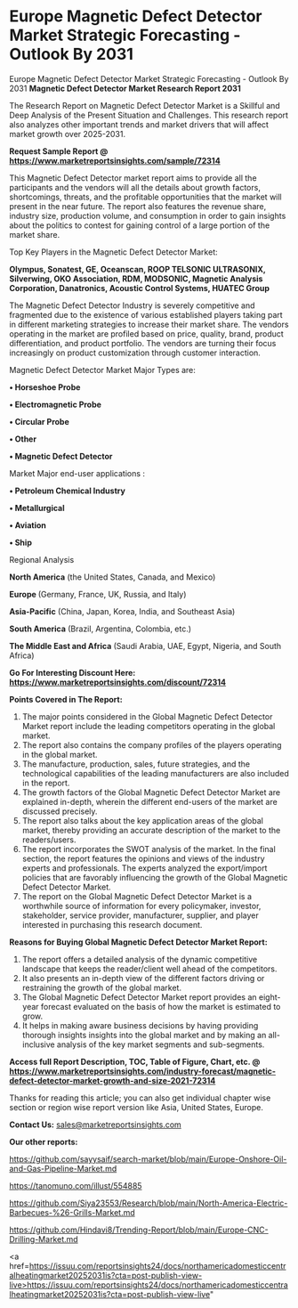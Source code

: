 # Europe Magnetic Defect Detector Market Strategic Forecasting - Outlook By 2031
Europe Magnetic Defect Detector Market Strategic Forecasting - Outlook By 2031
<strong>Magnetic Defect Detector Market Research Report 2031</strong>

The Research Report on Magnetic Defect Detector Market is a Skillful and Deep Analysis of the Present Situation and Challenges. This research report also analyzes other important trends and market drivers that will affect market growth over 2025-2031.

<strong>Request Sample Report @ <a href=https://www.marketreportsinsights.com/sample/72314>https://www.marketreportsinsights.com/sample/72314</a></strong>

This Magnetic Defect Detector market report aims to provide all the participants and the vendors will all the details about growth factors, shortcomings, threats, and the profitable opportunities that the market will present in the near future. The report also features the revenue share, industry size, production volume, and consumption in order to gain insights about the politics to contest for gaining control of a large portion of the market share.

Top Key Players in the Magnetic Defect Detector Market:

<strong>Olympus, Sonatest, GE, Oceanscan, ROOP TELSONIC ULTRASONIX, Silverwing, OKO Association, RDM, MODSONIC, Magnetic Analysis Corporation, Danatronics, Acoustic Control Systems, HUATEC Group</strong>

The Magnetic Defect Detector Industry is severely competitive and fragmented due to the existence of various established players taking part in different marketing strategies to increase their market share. The vendors operating in the market are profiled based on price, quality, brand, product differentiation, and product portfolio. The vendors are turning their focus increasingly on product customization through customer interaction.

Magnetic Defect Detector Market Major Types are:

<strong>• Horseshoe Probe

• Electromagnetic Probe

• Circular Probe

• Other

• Magnetic Defect Detector</strong>

Market Major end-user applications :

<strong>• Petroleum Chemical Industry

• Metallurgical

• Aviation

• Ship</strong>

Regional Analysis

</u><strong><b>North America</b></strong> (the United States, Canada, and Mexico)

<strong><b>Europe </b></strong>(Germany, France, UK, Russia, and Italy)

<strong><b>Asia-Pacific</b></strong> (China, Japan, Korea, India, and Southeast Asia)

<strong><b>South America</b></strong> (Brazil, Argentina, Colombia, etc.)

<strong><b>The Middle East and Africa</b></strong> (Saudi Arabia, UAE, Egypt, Nigeria, and South Africa)

<strong>Go For Interesting Discount Here: <a href=https://www.marketreportsinsights.com/discount/72314>https://www.marketreportsinsights.com/discount/72314</a></strong>

<strong>Points Covered in The Report:</strong>
<ol>
  <li>The major points considered in the Global Magnetic Defect Detector Market report include the leading competitors operating in the global market.</li>
  <li>The report also contains the company profiles of the players operating in the global market.</li>
  <li>The manufacture, production, sales, future strategies, and the technological capabilities of the leading manufacturers are also included in the report.</li>
  <li>The growth factors of the Global Magnetic Defect Detector Market are explained in-depth, wherein the different end-users of the market are discussed precisely.</li>
  <li>The report also talks about the key application areas of the global market, thereby providing an accurate description of the market to the readers/users.</li>
  <li>The report incorporates the SWOT analysis of the market. In the final section, the report features the opinions and views of the industry experts and professionals. The experts analyzed the export/import policies that are favorably influencing the growth of the Global Magnetic Defect Detector Market.</li>
  <li>The report on the Global Magnetic Defect Detector Market is a worthwhile source of information for every policymaker, investor, stakeholder, service provider, manufacturer, supplier, and player interested in purchasing this research document.</li>
</ol>
<strong>Reasons for Buying Global Magnetic Defect Detector Market Report:</strong>

<ol>
  <li>The report offers a detailed analysis of the dynamic competitive landscape that keeps the reader/client well ahead of the competitors.</li>
  <li>It also presents an in-depth view of the different factors driving or restraining the growth of the global market.</li>
  <li>The Global Magnetic Defect Detector Market report provides an eight-year forecast evaluated on the basis of how the market is estimated to grow.</li>
  <li>It helps in making aware business decisions by having providing thorough insights insights into the global market and by making an all-inclusive analysis of the key market segments and sub-segments.</li>
</ol>
<strong>Access full Report Description, TOC, Table of Figure, Chart, etc. @ <a href=https://www.marketreportsinsights.com/industry-forecast/magnetic-defect-detector-market-growth-and-size-2021-72314>https://www.marketreportsinsights.com/industry-forecast/magnetic-defect-detector-market-growth-and-size-2021-72314</a></strong>


Thanks for reading this article; you can also get individual chapter wise section or region wise report version like Asia, United States, Europe.

<strong>Contact Us:</strong>
sales@marketreportsinsights.com

<strong>Our other reports:</strong>

<a href=https://github.com/sayysaif/search-market/blob/main/Europe-Onshore-Oil-and-Gas-Pipeline-Market.md>https://github.com/sayysaif/search-market/blob/main/Europe-Onshore-Oil-and-Gas-Pipeline-Market.md</a>

<a href=https://tanomuno.com/illust/554885>https://tanomuno.com/illust/554885</a>

<a href=https://github.com/Siya23553/Research/blob/main/North-America-Electric-Barbecues-%26-Grills-Market.md>https://github.com/Siya23553/Research/blob/main/North-America-Electric-Barbecues-%26-Grills-Market.md</a>

<a href=https://github.com/Hindavi8/Trending-Report/blob/main/Europe-CNC-Drilling-Market.md>https://github.com/Hindavi8/Trending-Report/blob/main/Europe-CNC-Drilling-Market.md</a>

<a href=https://issuu.com/reportsinsights24/docs/northamericadomesticcentralheatingmarket20252031is?cta=post-publish-view-live>https://issuu.com/reportsinsights24/docs/northamericadomesticcentralheatingmarket20252031is?cta=post-publish-view-live</a>"
